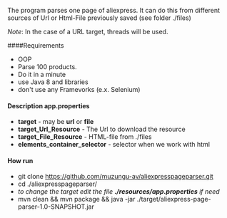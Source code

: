 The program parses one page of aliexpress.
It can do this from different sources of Url or Html-File previously saved (see folder ./files)

_Note_: In the case of a URL target, threads will be used.

####Requirements
* OOP
* Parse 100 products.
* Do it in a minute
* use Java 8 and libraries
* don't use any Framevorks (e.x. Selenium)

#### Description app.properties

* **target** - may be **url** or **file**
* **target_Url_Resource** - The Url to download the resource
* **target_File_Resource** - HTML-file from ./files
* **elements_container_selector** - selector when we work with html

#### How run
* git clone https://github.com/muzungu-av/aliexpresspageparser.git
* cd ./aliexpresspageparser/
* _to change the target edit the file __./resources/app.properties__ if need_
* mvn clean && mvn package && java -jar ./target/aliexpress-page-parser-1.0-SNAPSHOT.jar